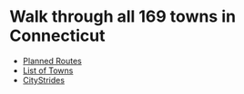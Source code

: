 # Walk through all 169 towns in Connecticut

- [Planned Routes](src/Maps.md)
- [List of Towns](src/Towns.md)
- [CityStrides](src/CityStrides.md)

